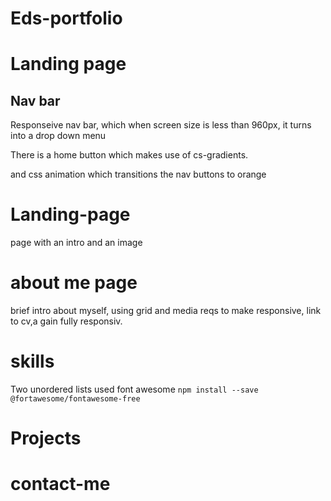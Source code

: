 # Eds-portfolio

# Landing page

## Nav bar
Responseive nav bar, which when screen size is less than 960px, it turns into a drop down menu

There is a home button which makes use of cs-gradients. 

and css animation which transitions the nav buttons to orange


# Landing-page 
page with an intro and an image

# about me page
brief intro about myself, using grid and media reqs to make responsive,
link to cv,a gain fully responsiv. 

# skills

Two unordered lists
used font awesome 
 ``` npm install --save @fortawesome/fontawesome-free ```
# Projects 

# contact-me 